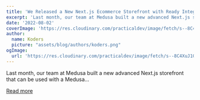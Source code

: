 ```yaml
---
title: 'We Released a New Next.js Ecommerce Storefront with Ready Integrations to PayPal, MeiliSearch, Stripe, and more!'
excerpt: 'Last month, our team at Medusa built a new advanced Next.js storefront that can be used with a Medusa...'
date: '2022-08-02'
coverImage: 'https://res.cloudinary.com/practicaldev/image/fetch/s--8C4XuJ1G--/c_imagga_scale,f_auto,fl_progressive,h_420,q_auto,w_1000/https://dev-to-uploads.s3.amazonaws.com/uploads/articles/rz4b8ygqaps7l18xptzo.png'
author:
  name: Koders
  picture: "assets/blog/authors/koders.png"
ogImage:
  url: 'https://res.cloudinary.com/practicaldev/image/fetch/s--8C4XuJ1G--/c_imagga_scale,f_auto,fl_progressive,h_420,q_auto,w_1000/https://dev-to-uploads.s3.amazonaws.com/uploads/articles/rz4b8ygqaps7l18xptzo.png'
---
```


Last month, our team at Medusa built a new advanced Next.js storefront that can be used with a Medusa...

[Read more](https://dev.to/medusajs/we-released-a-new-nextjs-ecommerce-storefront-with-ready-integrations-to-paypal-meilisearch-stripe-and-more-34jl)
